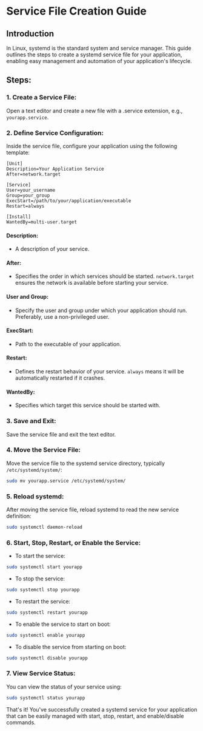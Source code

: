 # Service File Creation Guide

## Introduction
In Linux, systemd is the standard system and service manager. This guide outlines the steps to create a systemd service file for your application, enabling easy management and automation of your application's lifecycle.

## Steps:

### 1. Create a Service File:

Open a text editor and create a new file with a .service extension, e.g., `yourapp.service`.

### 2. Define Service Configuration:

Inside the service file, configure your application using the following template:

```plaintext
[Unit]
Description=Your Application Service
After=network.target

[Service]
User=your_username
Group=your_group
ExecStart=/path/to/your/application/executable
Restart=always

[Install]
WantedBy=multi-user.target
```

#### Description:
- A description of your service.

#### After:
- Specifies the order in which services should be started. `network.target` ensures the network is available before starting your service.

#### User and Group:
- Specify the user and group under which your application should run. Preferably, use a non-privileged user.

#### ExecStart:
- Path to the executable of your application.

#### Restart:
- Defines the restart behavior of your service. `always` means it will be automatically restarted if it crashes.

#### WantedBy:
- Specifies which target this service should be started with.

### 3. Save and Exit:

Save the service file and exit the text editor.

### 4. Move the Service File:

Move the service file to the systemd service directory, typically `/etc/systemd/system/`:

```bash
sudo mv yourapp.service /etc/systemd/system/
```

### 5. Reload systemd:

After moving the service file, reload systemd to read the new service definition:

```bash
sudo systemctl daemon-reload
```

### 6. Start, Stop, Restart, or Enable the Service:

- To start the service:
```bash
sudo systemctl start yourapp
```
- To stop the service:
```bash
sudo systemctl stop yourapp
```
- To restart the service:
```bash
sudo systemctl restart yourapp
```
- To enable the service to start on boot:
```bash
sudo systemctl enable yourapp
```
- To disable the service from starting on boot:
```bash
sudo systemctl disable yourapp
```

### 7. View Service Status:

You can view the status of your service using:

```bash
sudo systemctl status yourapp
```

That's it! You've successfully created a systemd service for your application that can be easily managed with start, stop, restart, and enable/disable commands.
